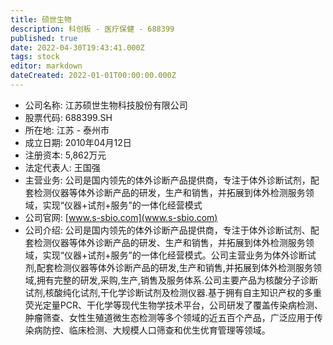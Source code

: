 ```yaml
---
title: 硕世生物
description: 科创板 - 医疗保健 - 688399
published: true
date: 2022-04-30T19:43:41.000Z
tags: stock
editor: markdown
dateCreated: 2022-01-01T00:00:00.000Z
---
```


- 公司名称: 江苏硕世生物科技股份有限公司
- 股票代码: 688399.SH
- 所在地: 江苏 - 泰州市
- 成立日期: 2010年04月12日
- 注册资本: 5,862万元
- 法定代表人: 王国强
- 主营业务: 公司是国内领先的体外诊断产品提供商，专注于体外诊断试剂，配套检测仪器等体外诊断产品的研发，生产和销售，并拓展到体外检测服务领域，实现“仪器+试剂+服务”的一体化经营模式
- 公司官网: [www.s-sbio.com](www.s-sbio.com)
- 公司介绍: 公司是国内领先的体外诊断产品提供商，专注于体外诊断试剂、配套检测仪器等体外诊断产品的研发、生产和销售，并拓展到体外检测服务领域，实现“仪器+试剂+服务”的一体化经营模式。公司主营业务为体外诊断试剂,配套检测仪器等体外诊断产品的研发,生产和销售,并拓展到体外检测服务领域,拥有完整的研发,采购,生产,销售及服务体系.公司主要产品为核酸分子诊断试剂,核酸纯化试剂,干化学诊断试剂及检测仪器.基于拥有自主知识产权的多重荧光定量PCR、干化学等现代生物学技术平台，公司研发了覆盖传染病检测、肿瘤筛查、女性生殖道微生态检测等多个领域的近五百个产品，广泛应用于传染病防控、临床检测、大规模人口筛查和优生优育管理等领域。


